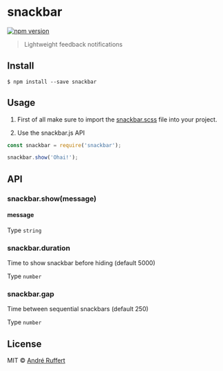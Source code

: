 # snackbar

[![npm version](https://img.shields.io/npm/v/snackbar.svg)](https://www.npmjs.com/package/snackbar)

> Lightweight feedback notifications

## Install

```
$ npm install --save snackbar
```

## Usage

1. First of all make sure to import the [snackbar.scss](https://github.com/andreruffert/snackbar/blob/master/src/snackbar.scss) file into your project.

2. Use the snackbar.js API
```js
const snackbar = require('snackbar');

snackbar.show('Ohai!');
```


## API

### snackbar.show(message)

#### message 

Type `string`

### snackbar.duration

Time to show snackbar before hiding (default 5000)

Type `number`

### snackbar.gap

Time between sequential snackbars (default 250)

Type `number`

## License

MIT © [André Ruffert](http://andreruffert.com)
